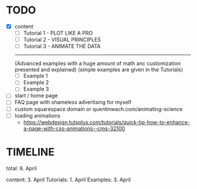 TODO
====

+ [X] content
    + [ ] Tutorial 1 - PLOT LIKE A PRO
    + [ ] Tutorial 2 - VISUAL PRINCIPLES
    + [ ] Tutorial 3 - ANIMATE THE DATA
    ---
    (Advanced examples with a huge amount of math anc customization presented and explained) 
    (simple examples are given in the Tutorials)
    + [ ] Example 1
    + [ ] Example 2
    + [ ] Example 3

+ [ ] start / home page
+ [ ] FAQ page with shameless advertising for myself 
+ [ ] custom squarespace domain or quentinwach.com/animating-science
+ [ ] loading animations 
    + https://webdesign.tutsplus.com/tutorials/quick-tip-how-to-enhance-a-page-with-css-animations--cms-32100


TIMELINE
========

total:      6. April

content:    3. April
    Tutorials:
            1. April 
    Examples:
            3. April
